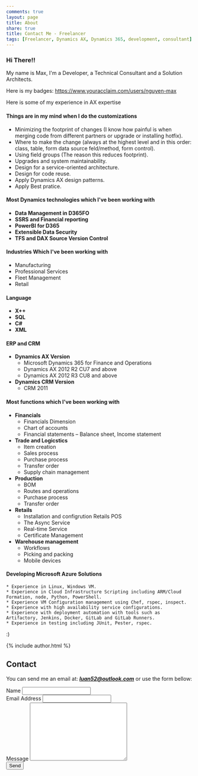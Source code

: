 ```yaml
---
comments: true
layout: page
title: About
share: true
title: Contact Me - Freelancer
tags: [Freelancer, Dynamics AX, Dynamics 365, development, consultant]
---
```


### Hi There!!

My name is Max, I'm a Developer, a Technical Consultant and a Solution Architects.

Here is my badges: https://www.youracclaim.com/users/nguyen-max

Here is some of my experience in AX expertise

#### Things are in my mind when I do the customizations

  * Minimizing the footprint of changes (I know how painful is when merging code from different partners or upgrade or installing hotfix).
  * Where to make the change (always at the highest level and in this order: class, table, form data source feld/method, form control).
  * Using field groups (The reason this reduces footprint).
  * Upgrades and system maintainability.
  * Design for a service-oriented architecture.
  * Design for code reuse.
  * Apply Dynamics AX design patterns.
  * Apply Best pratice.
	
#### Most Dynamics technologies which I've been working with	

  * **Data Management in D365FO**
  * **SSRS and Financial reporting**
  * **PowerBI for D365**
  * **Extensible Data Security**
  * **TFS and DAX Source Version Control**
  
#### Industries Which I've been working with

  * Manufacturing
  * Professional Services
  * Fleet Management
  * Retail
  
#### Language

  * **X++**
  * **SQL**
  * **C#**
  * **XML**
  
#### ERP and CRM

  * **Dynamics AX Version**
	* Microsoft Dynamics 365 for Finance and Operations
	* Dynamics AX 2012 R2 CU7 and above
    * Dynamics AX 2012 R3 CU8 and above
  * **Dynamics CRM Version**
    * CRM 2011
	
#### Most functions which I've been working with

  * **Financials**
	* Financials Dimension
	* Chart of accounts
	* Financial statements – Balance sheet, Income statement
  * **Trade and Logicstics**
	* Item creation
	* Sales process
	* Purchase process
	* Transfer order
	* Supply chain management
  * **Production**
	* BOM
	* Routes and operations
	* Purchase process
	* Transfer order
  * **Retails**
	* Installation and configrution Retails POS
	* The Async Service
	* Real-time Service
	* Certificate Management
  * **Warehouse management**
	* Workflows
	* Picking and packing
	* Mobile devices

#### Developing Microsoft Azure Solutions

	* Experience in Linux, Windows VM.
	* Experience in Cloud Infrastructure Scripting including ARM/Cloud Formation, node, Python, PowerShell.
	* Experience VM Configuration management using Chef, rspec, inspect.
	* Experience with high availability service configurations.
	* Experience with deployment automation with tools such as Artifactory, Jenkins, Docker, GitLab and GitLab Runners.
	* Experience in testing including JUnit, Pester, rspec.

:)

{% include author.html %}
	
## Contact

You can send me an email at: _**luan52@outlook.com**_ or use the form bellow:

<form action="http://formspree.io/luan52@outlook.com" method="post">
	<label for="name">Name</label>    
	<input type="text" id="name" name="name" class="full-width"><br>
	<label for="email">Email Address</label>
	<input type="email" id="email" name="_replyto" class="full-width"><br>
	<label for="message">Message</label>
	<textarea name="message" id="message" cols="30" rows="10" class="full-width"></textarea><br>
	<div markdown="0"><input type="submit" value="Send" class="btn btn-success" /></div>
</form>



<link rel='stylesheet' type='text/css' href='{{site.url}}/assets/css/contact.css' />


<script>
	jQuery(document).ready(function($){
	if( $('.floating-labels').length > 0 ) floatLabels();

	function floatLabels() {
		var inputFields = $('.floating-labels .cd-label').next();
		inputFields.each(function(){
			var singleInput = $(this);
			//check if user is filling one of the form fields
			checkVal(singleInput);
			singleInput.on('change keyup', function(){
				checkVal(singleInput);
			});
		});
	}

	function checkVal(inputField) {
		( inputField.val() == '' ) ? inputField.prev('.cd-label').removeClass('float') : inputField.prev('.cd-label').addClass('float');
	}
	});
</script>
